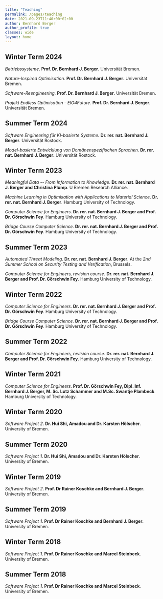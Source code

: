 ```yaml
---
title: "Teaching"
permalink: /pages/teaching
date: 2021-09-23T11:40:00+02:00
author: Bernhard Berger
author_profile: true
classes: wide
layout: home
---
```


## Winter Term 2024
_Betriebssysteme_. **Prof. Dr. Bernhard J. Berger**. Universität Bremen.

_Nature-Inspired Optimisation_. **Prof. Dr. Bernhard J. Berger**. Universität Bremen.

_Software-Reengineering_. **Prof. Dr. Bernhard J. Berger**. Universität Bremen.

_Projekt Endless Optimisation - EIO4Future_. **Prof. Dr. Bernhard J. Berger**. Universität Bremen.

## Summer Term 2024
_Software Engineering für KI-basierte Systeme_.  **Dr. rer. nat. Bernhard
J. Berger**. Universität Rostock.

_Model-basierte Entwicklung von Domänenspezifischen Sprachen_. **Dr. rer. nat.
Bernhard J. Berger**. Universität Rostock.

## Winter Term 2023
_Meaningful Data -- From Information to Knowledge_. **Dr. rer. nat. Bernhard
J. Berger and Christina Plump**. U Bremen Research Alliance.

_Machine Learning in Optimisation with Applications to Material Science_.
**Dr. rer. nat. Bernhard J. Berger**. Hamburg University of Technology.

_Computer Science for Engineers_. **Dr. rer. nat. Bernhard  J. Berger
and Prof. Dr. Görschwin Fey**. Hamburg University of Technology. 

_Bridge Course Computer Science_. **Dr. rer. nat. Bernhard  J. Berger
and Prof. Dr. Görschwin Fey**. Hamburg University of Technology. 

## Summer Term 2023
_Automated Threat Modeling_. **Dr. rer. nat. Bernhard J. Berger**. At
the _2nd Summer School on Security Testing and Verification_, Brussels.

_Computer Science for Engineers, revision course_. **Dr. rer. nat.
Bernhard  J. Berger and Prof. Dr. Görschwin Fey**. Hamburg University
of Technology. 

## Winter Term 2022
_Computer Science for Engineers_. **Dr. rer. nat. Bernhard  J. Berger
and Prof. Dr. Görschwin Fey**. Hamburg University of Technology. 

_Bridge Course Computer Science_. **Dr. rer. nat. Bernhard  J. Berger
and Prof. Dr. Görschwin Fey**. Hamburg University of Technology. 

## Summer Term 2022
_Computer Science for Engineers, revision course_. **Dr. rer. nat.
Bernhard  J. Berger and Prof. Dr. Görschwin Fey**. Hamburg University
of Technology. 

## Winter Term 2021
_Computer Science for Engineers_. **Prof. Dr. Görschwin Fey, Dipl. Inf.
Bernhard  J. Berger, M. Sc. Lutz Schammer and M.Sc. Swantje Plambeck**.
Hamburg University of Technology. 

## Winter Term 2020
_Software Project 2_. **Dr. Hui Shi, Amadou and Dr. Karsten Hölscher**. 
University of Bremen.

## Summer Term 2020
_Software Project 1_. **Dr. Hui Shi, Amadou and Dr. Karsten Hölscher**.
University of Bremen.

## Winter Term 2019
_Software Project 2_. **Prof. Dr Rainer Koschke and Bernhard J. Berger**.
University of Bremen.

## Summer Term 2019
_Software Project 1_. **Prof. Dr Rainer Koschke and Bernhard J. Berger**.
University of Bremen.

## Winter Term 2018
_Software Project 1_. **Prof. Dr Rainer Koschke and Marcel Steinbeck**.
University of Bremen.

## Summer Term 2018
_Software Project 1_. **Prof. Dr Rainer Koschke and Marcel Steinbeck**.
University of Bremen.
